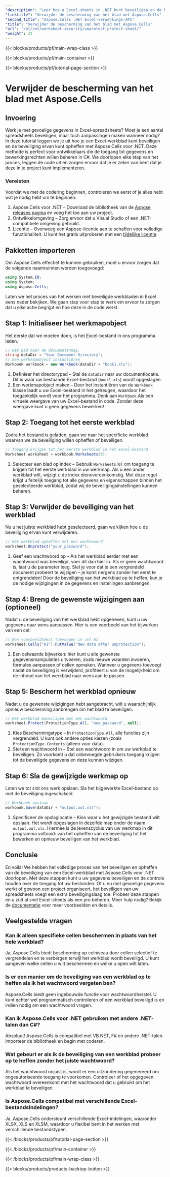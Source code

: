 ```yaml
---
"description": "Leer hoe u Excel-sheets in .NET kunt beveiligen en de beveiliging ervan kunt opheffen met Aspose.Cells. Volg deze stapsgewijze handleiding om uw werkbladen te beveiligen."
"linktitle": "Verwijder de bescherming van het blad met Aspose.Cells"
"second_title": "Aspose.Cells .NET Excel-verwerkings-API"
"title": "Verwijder de bescherming van het blad met Aspose.Cells"
"url": "/nl/net/worksheet-security/unprotect-protect-sheet/"
"weight": 21
---
```


{{< blocks/products/pf/main-wrap-class >}}

{{< blocks/products/pf/main-container >}}

{{< blocks/products/pf/tutorial-page-section >}}

# Verwijder de bescherming van het blad met Aspose.Cells

## Invoering
Werk je met gevoelige gegevens in Excel-spreadsheets? Moet je een aantal spreadsheets beveiligen, maar toch aanpassingen maken wanneer nodig? In deze tutorial leggen we je uit hoe je een Excel-werkblad kunt beveiligen en de beveiliging ervan kunt opheffen met Aspose.Cells voor .NET. Deze methode is perfect voor ontwikkelaars die de toegang tot gegevens en bewerkingsrechten willen beheren in C#. We doorlopen elke stap van het proces, leggen de code uit en zorgen ervoor dat je er zeker van bent dat je deze in je project kunt implementeren.
### Vereisten
Voordat we met de codering beginnen, controleren we eerst of je alles hebt wat je nodig hebt om te beginnen:
1. Aspose.Cells voor .NET – Download de bibliotheek van de [Aspose releases pagina](https://releases.aspose.com/cells/net/) en voeg het toe aan uw project.
2. Ontwikkelomgeving – Zorg ervoor dat u Visual Studio of een .NET-compatibele omgeving gebruikt.
3. Licentie – Overweeg een Aspose-licentie aan te schaffen voor volledige functionaliteit. U kunt het gratis uitproberen met een [tijdelijke licentie](https://purchase.aspose.com/temporary-license/).
## Pakketten importeren
Om Aspose.Cells effectief te kunnen gebruiken, moet u ervoor zorgen dat de volgende naamruimten worden toegevoegd:
```csharp
using System.IO;
using System;
using Aspose.Cells;
```
Laten we het proces van het werken met beveiligde werkbladen in Excel eens nader bekijken. We gaan stap voor stap te werk om ervoor te zorgen dat u elke actie begrijpt en hoe deze in de code werkt.
## Stap 1: Initialiseer het werkmapobject
Het eerste dat we moeten doen, is het Excel-bestand in ons programma laden.
```csharp
// Het pad naar de documentenmap.
string dataDir = "Your Document Directory";
// Een werkmapobject instantiëren
Workbook workbook = new Workbook(dataDir + "book1.xls");
```
1. Definieer het directorypad – Stel de `dataDir` naar uw documentlocatie. Dit is waar uw bestaande Excel-bestand (`book1.xls`) wordt opgeslagen.
2. Een werkmapobject maken – Door het instantiëren van de `Workbook` klasse laadt u uw Excel-bestand in het geheugen, waardoor het toegankelijk wordt voor het programma.
Denk aan `Workbook` Als een virtuele weergave van uw Excel-bestand in code. Zonder deze weergave kunt u geen gegevens bewerken!
## Stap 2: Toegang tot het eerste werkblad
Zodra het bestand is geladen, gaan we naar het specifieke werkblad waarvan we de beveiliging willen opheffen of beveiligen.
```csharp
// Toegang krijgen tot het eerste werkblad in het Excel-bestand
Worksheet worksheet = workbook.Worksheets[0];
```
1. Selecteer een blad op index – Gebruik `Worksheets[0]` om toegang te krijgen tot het eerste werkblad in uw werkmap. Als u een ander werkblad wilt, wijzigt u de index dienovereenkomstig.
Met deze regel krijgt u feitelijk toegang tot alle gegevens en eigenschappen binnen het geselecteerde werkblad, zodat wij de beveiligingsinstellingen kunnen beheren.
## Stap 3: Verwijder de beveiliging van het werkblad
Nu u het juiste werkblad hebt geselecteerd, gaan we kijken hoe u de beveiliging ervan kunt verwijderen.
```csharp
// Het werkblad opheffen met een wachtwoord
worksheet.Unprotect("your_password");
```
1. Geef een wachtwoord op – Als het werkblad eerder met een wachtwoord was beveiligd, voer dit dan hier in. Als er geen wachtwoord is, laat u de parameter leeg.
Stel je voor dat je een vergrendeld document probeert te wijzigen – je komt nergens zonder het eerst te ontgrendelen! Door de beveiliging van het werkblad op te heffen, kun je de nodige wijzigingen in de gegevens en instellingen aanbrengen.
## Stap 4: Breng de gewenste wijzigingen aan (optioneel)
Nadat u de beveiliging van het werkblad hebt opgeheven, kunt u uw gegevens naar wens aanpassen. Hier is een voorbeeld van het bijwerken van een cel:
```csharp
// Een voorbeeldtekst toevoegen in cel A1
worksheet.Cells["A1"].PutValue("New data after unprotection");
```
1. Een celwaarde bijwerken: hier kunt u alle gewenste gegevensmanipulaties uitvoeren, zoals nieuwe waarden invoeren, formules aanpassen of cellen opmaken.
Wanneer u gegevens toevoegt nadat de beveiliging is verwijderd, profiteert u van de mogelijkheid om de inhoud van het werkblad naar wens aan te passen.
## Stap 5: Bescherm het werkblad opnieuw
Nadat u de gewenste wijzigingen hebt aangebracht, wilt u waarschijnlijk opnieuw bescherming aanbrengen om het blad te beveiligen.
```csharp
// Het werkblad beveiligen met een wachtwoord
worksheet.Protect(ProtectionType.All, "new_password", null);
```
1. Kies Beschermingstype – In `ProtectionType.All`, alle functies zijn vergrendeld. U kunt ook andere opties kiezen (zoals `ProtectionType.Contents` (alleen voor data).
2. Stel een wachtwoord in – Stel een wachtwoord in om uw werkblad te beveiligen. Zo voorkomt u dat onbevoegde gebruikers toegang krijgen tot de beveiligde gegevens en deze kunnen wijzigen.
## Stap 6: Sla de gewijzigde werkmap op
Laten we tot slot ons werk opslaan. Sla het bijgewerkte Excel-bestand op met de beveiliging ingeschakeld.
```csharp
// Werkboek opslaan
workbook.Save(dataDir + "output.out.xls");
```
1. Specificeer de opslaglocatie – Kies waar u het gewijzigde bestand wilt opslaan. Het wordt opgeslagen in dezelfde map onder de naam `output.out.xls`.
Hiermee is de levenscyclus van uw werkmap in dit programma voltooid: van het opheffen van de beveiliging tot het bewerken en opnieuw beveiligen van het werkblad.

## Conclusie
En voilà! We hebben het volledige proces van het beveiligen en opheffen van de beveiliging van een Excel-werkblad met Aspose.Cells voor .NET doorlopen. Met deze stappen kunt u uw gegevens beveiligen en de controle houden over de toegang tot uw bestanden. 
Of u nu met gevoelige gegevens werkt of gewoon een project organiseert, het beveiligen van uw spreadsheets voegt een extra beveiligingslaag toe. Probeer deze stappen en u zult al snel Excel-sheets als een pro beheren. Meer hulp nodig? Bekijk de [documentatie](https://reference.aspose.com/cells/net/) voor meer voorbeelden en details.
## Veelgestelde vragen
### Kan ik alleen specifieke cellen beschermen in plaats van het hele werkblad?  
Ja, Aspose.Cells biedt bescherming op celniveau door cellen selectief te vergrendelen en te verbergen terwijl het werkblad wordt beveiligd. U kunt aangeven welke cellen u wilt beschermen en welke u open wilt laten.
### Is er een manier om de beveiliging van een werkblad op te heffen als ik het wachtwoord vergeten ben?  
Aspose.Cells biedt geen ingebouwde functie voor wachtwoordherstel. U kunt echter wel programmatisch controleren of een werkblad beveiligd is en indien nodig om een wachtwoord vragen.
### Kan ik Aspose.Cells voor .NET gebruiken met andere .NET-talen dan C#?  
Absoluut! Aspose.Cells is compatibel met VB.NET, F# en andere .NET-talen. Importeer de bibliotheek en begin met coderen.
### Wat gebeurt er als ik de beveiliging van een werkblad probeer op te heffen zonder het juiste wachtwoord?  
Als het wachtwoord onjuist is, wordt er een uitzondering gegenereerd om ongeautoriseerde toegang te voorkomen. Controleer of het opgegeven wachtwoord overeenkomt met het wachtwoord dat u gebruikt om het werkblad te beveiligen.
### Is Aspose.Cells compatibel met verschillende Excel-bestandsindelingen?  
Ja, Aspose.Cells ondersteunt verschillende Excel-indelingen, waaronder XLSX, XLS en XLSM, waardoor u flexibel bent in het werken met verschillende bestandstypen.


{{< /blocks/products/pf/tutorial-page-section >}}

{{< /blocks/products/pf/main-container >}}

{{< /blocks/products/pf/main-wrap-class >}}

{{< blocks/products/products-backtop-button >}}